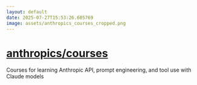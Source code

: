 ```yaml
---
layout: default
date: 2025-07-27T15:53:26.605769
image: assets/anthropics_courses_cropped.png
---
```


# [anthropics/courses](https://github.com/anthropics/courses)

Courses for learning Anthropic API, prompt engineering, and tool use with Claude models
